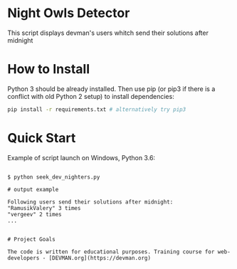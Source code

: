 # Night Owls Detector

This script displays devman's users whitch send their solutions after midnight

# How to Install

Python 3 should be already installed. Then use pip (or pip3 if there is a conflict with old Python 2 setup) to install dependencies:

```bash
pip install -r requirements.txt # alternatively try pip3
```

# Quick Start

Example of script launch on Windows, Python 3.6:

```#!bash

$ python seek_dev_nighters.py

# output example

Following users send their solutions after midnight:
"RamusikValery" 3 times
"vergeev" 2 times
...


# Project Goals

The code is written for educational purposes. Training course for web-developers - [DEVMAN.org](https://devman.org)
